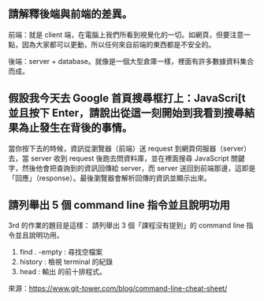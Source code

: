 ## 請解釋後端與前端的差異。

前端：就是 client 端，在電腦上我們所看到視覺化的一切。如網頁，但要注意一點，因為大家都可以更動，所以任何來自前端的東西都是不安全的。

後端：server + database。就像是一個大型倉庫一樣，裡面有許多數據資料集合而成。

## 假設我今天去 Google 首頁搜尋框打上：JavaScri[t 並且按下 Enter，請說出從這一刻開始到我看到搜尋結果為止發生在背後的事情。

當你按下去的時候，資訊從瀏覽器（前端）送 request 到網頁伺服器（server）去，當 server 收到 request 後跑去問資料庫，並在裡面搜尋 JavaScript 關鍵字，然後他會把查詢到的資訊回傳給 server，而 server 送回到前端那邊，這即是「回應」（response）。最後瀏覽器會解析回傳的資訊並顯示出來。

## 請列舉出 5 個 command line 指令並且說明功用

3rd 的作業的題目是這樣：
請列舉出 3 個「課程沒有提到」的 command line 指令並且說明功用。


1. find . -empty : 尋找空檔案
2. history : 檢視 terminal 的紀錄
3. head <file> : 輸出 <file> 的前十排程式。

來源：https://www.git-tower.com/blog/command-line-cheat-sheet/